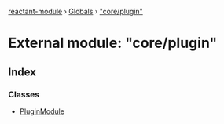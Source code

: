 [reactant-module](../README.md) › [Globals](../globals.md) › ["core/plugin"](_core_plugin_.md)

# External module: "core/plugin"

## Index

### Classes

* [PluginModule](../classes/_core_plugin_.pluginmodule.md)
